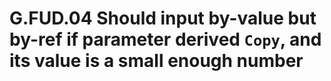 # G.FUD.04 Should input by-value but by-ref if parameter derived `Copy`, and its value is a small enough number

